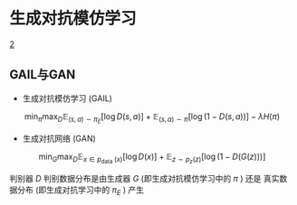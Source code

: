 

<!--
 * @version:
 * @Author:  StevenJokess（蔡舒起） https://github.com/StevenJokess
 * @Date: 2023-04-16 21:41:00
 * @LastEditors:  StevenJokess（蔡舒起） https://github.com/StevenJokess
 * @LastEditTime: 2023-04-16 21:41:45
 * @Description:
 * @Help me: make friends by a867907127@gmail.com and help me get some “foreign” things or service I need in life; 如有帮助，请赞助，失业3年了。![支付宝收款码](https://github.com/StevenJokess/d2rl/blob/master/img/%E6%94%B6.jpg)
 * @TODO::
 * @Reference:
-->
# 生成对抗模仿学习

[2]

## GAIL与GAN

- 生成对抗模仿学习 (GAIL)

$$
\min _\pi \max _D \mathbb{E}_{(s, a) \sim \pi_E}[\log D(s, a)]+\mathbb{E}_{(s, a) \sim \pi}[\log (1-D(s, a))]-\lambda H(\pi)
$$

- 生成对抗网络 (GAN)

$$
\min _G \max _D \mathbb{E}_{x \in p_{\text {data }}(x)}[\log D(x)]+\mathbb{E}_{z \sim p_z(z)}[\log (1-D(G(z)))]
$$

判别器 $D$ 判别数据分布是由生成器 $G$ (即生成对抗模仿学习中的 $\pi$ ) 还是 真实数据分布 (即生成对抗学习中的 $\pi_E$ ) 产生

[1]: https://papers.nips.cc/paper_files/paper/2016/hash/cc7e2b878868cbae992d1fb743995d8f-Abstract.html
[2]: https://boyuai.oss-cn-shanghai.aliyuncs.com/disk/%E5%8A%A8%E6%89%8B%E5%AD%A6%E7%B3%BB%E5%88%97/%E5%8A%A8%E6%89%8B%E5%AD%A6%E5%BC%BA%E5%8C%96%E5%AD%A6%E4%B9%A0/%E8%AF%BE%E4%BB%B6pdf/10-%E6%A8%A1%E4%BB%BF%E5%AD%A6%E4%B9%A0.pdf
